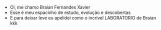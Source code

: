 - Oi, me chamo Braian Fernandes Xavier
- Esse é meu espacinho de estudo, evolução e descobertas
- E para deixar leve eu apelidei como o incrivel LABORATORIO de Braian kkk
